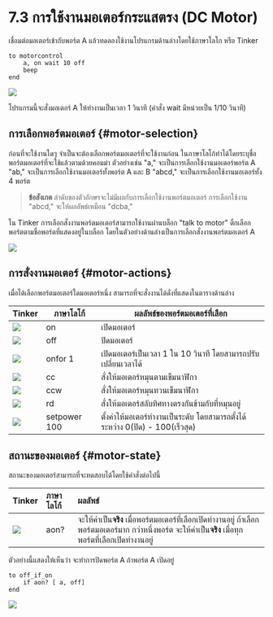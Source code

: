 # 7.3 การใช้งานมอเตอร์กระแสตรง \(DC Motor\)

เชื่อมต่อมอเตอร์เข้ากับพอร์ต A แล้วทดลองใช้งานโปรแกรมด้านล่างโดยใช้ภาษาโลโก หรือ Tinker

```text
to motorcontrol
    a, on wait 10 off 
    beep
end
```

![](https://lh5.googleusercontent.com/Jbk5hycO-WZuUA2C9HCJ5L7YL_Ydjp2rceHi2Hc1MkY_k6fTPnQhwT0IEZWGAbA7HTRYpBsWlmvcLqECfU2m07FYY5l247QnR-xzlAvpnQOMwTlg4fNCXuuIDKP37-icf1gjcJPp)

โปรแกรมนี้จะสั่งมอเตอร์ A ให้ทำงานเป็นเวลา 1 วินาที \(คำสั่ง wait มีหน่วยเป็น 1/10 วินาที\)

## การเลือกพอร์ตมอเตอร์ {#motor-selection}

ก่อนที่จะใช้งานใดๆ จำเป็นจะต้องเลือกพอร์ตมอเตอร์ที่จะใช้งานก่อน ในภาษาโลโก้ทำได้โดยระบุชื่อพอร์ตมอเตอร์ที่จะใช้แล้วตามด้วยคอมม่า ตัวอย่างเช่น "a," จะเป็นการเลือกใช้งานมอเตอร์พอร์ต A "ab," จะเป็นการเลือกใช้งานมอเตอร์ทั้งพอร์ต A และ B "abcd," จะเป็นการเลือกใช้งานมอเตอร์ทั้ง 4 พอร์ต

> **ข้อสังเกต** ลำดับของตัวอักษรจะไม่มีผลกับการเลือกใช้งานพอร์ตมอเตอร์ การเลือกใช้งาน "abcd," จะให้ผลลัพธ์เหมือน "dcba,"

ใน Tinker การเลือกสั่งงานพอร์ตมอเตอร์สามารถใช้งานผ่านบล็อก "talk to motor" ติ้กเลือกพอร์ตตามชื่อพอร์ตที่แสดงอยู่ในบล็อก โดยในตัวอย่างด้านล่างเป็นการเลือกสั่งงานพอร์ตมอเตอร์ A

![](https://lh5.googleusercontent.com/RIAlPz8CQ7XIGrdMehV3reiucfcil0c99liiPaG71Vr4kStlOZeAkXA-BfU0kNk9_ppYzzxuTptX7lCK0zso5N8_iPFtGKnW-F4nJfPyqAjz6Ut2UxIb7NkI8Bi0gMhrbI11In1W)

## การสั่งงานมอเตอร์ {#motor-actions}

เมื่อได้เลือกพอร์ตมอเตอร์ใดมอเตอร์หนึ่ง สามารถที่จะสั่งงานได้ดั่งที่แสดงในตารางด้านล่าง

| Tinker | **ภาษาโลโก้** | **ผลลัพธ์ของพอร์ตมอเตอร์ที่เลือก** |
| --- | --- | --- |
| ![](https://lh3.googleusercontent.com/82GjzdzOq9LYwsMe8EpSkSVeH6bfhBBpsKptv5Ux22OwqyodW5AvPnvhioqcEEeiJozItqjyAm401n54wt0Naz0fTmF4iIimVQWb5fwiXqNKlWTB7IuQNjOYnztrr5OIlgYAMpzL) | on | เปิดมอเตอร์ |
| ![](https://lh6.googleusercontent.com/mjbh4vLuagsuwlIVP2g7fzAIU88Yzbp3hNDmiDJE5SoqbjTASnYIVdo7dorB3RxRM9Su9SpNqVRofnh8Fgr3trR551Dezjow6zJ9VQEab5gkEu4zLv1LqrhU70HyXLuO7dNN_3g7) | off | ปิดมอเตอร์ |
| ![](https://lh4.googleusercontent.com/QhDfp0haE1-fOktFgiiEoYy5gG2hFHXsQ5MbQKsnEDtimY89_LdiRHx4b39LVJCgEGWCFWsyY03xSsaGj3VFM8vTrjRNi4r4PDuM5dbD0qekpDZ6AJDNyvbHmustBSdAZ1ywzeCy) | onfor 1 | เปิดมอเตอร์เป็นเวลา 1 ใน 10 วินาที โดยสามารถปรับเปลี่ยนเวลาได้ |
| ![](https://lh4.googleusercontent.com/NJ2Sw3t-iL8ToSnF-LYS1JzV9Z8r3l0gG2Ye3IL5jg320GU7h3UyGKvpUS_6X0kL_8nWhfajlNhgwmJGosQ2b9p7gLeF8Bk1S36HDFIEOc7pXKdDGvSjcsw1xJR5IZ-L3S3DXqvJ) | cc | สั่งให้มอเตอร์หมุนตามเข็มนาฬิกา |
| ![](https://lh4.googleusercontent.com/3sklhEVuJp2ymW_9vYY-kg0bJJiAC56lLltfkeUudTJvnmQOhHXcWC39gbjBIPMPTQ3q95zmkAj5pgkzYzi0j_x3CQOoACfHtBsMWbpth6phHKN8Qt_6ixl1t7f9d7nz8ZYRugty) | ccw | สั่งให้มอเตอร์หมุนทวนเข็มนาฬิกา |
| ![](https://lh6.googleusercontent.com/43etM4CC6PygS1UxvnV8s_zUpf2GOzX1Na3lRBGk2ue1yitfVWf0STQNDqWlUr7veCsk6TQoGYgy9_y2jIwI-g8ENwB8LrZPLvSwQ34H4d-KwKauvbb_k-kbtUTQlf0nIVX07MUe) | rd | สั่งให้มอเตอร์สลับทิศทางตรงกันข้ามกับที่หมุนอยู่ |
| ![](https://lh3.googleusercontent.com/rjYw9NvwIOvMNSt2NmFXyDMu_40AwlWihKARenoMk8Y8HOAHzTvy6o1TzfwpWP5tOGZVIbCm38nCpL_XyUUrNRDlcHcd8D0XHSXZw4u4pNz8nj6Ra2gOjh5v6zKUlkkg5v932uiY) | setpower 100 | ตั้งค่าให้มอเตอร์ทำงานเป็นระดับ โดยสามารถตั้งได้ระหว่าง 0\(ปิด\) - 100\(เร็วสุด\) |

## สถานะของมอเตอร์ {#motor-state}

สถานะของมอเตอร์สามารถที่จะทดสอบได้โดยใช้คำสั่งต่อไปนี้

| Tinker | **ภาษาโลโก้** | **ผลลัพธ์** |
| :--- | :--- | :--- |
| ![](https://lh3.googleusercontent.com/2Pnfjx3dr7Rm_r2M7G-dxoBgX0OJlbw8QvF6OvD910mJ4YcUkbI6sKZmsgThrLJAOXZfhAO4-cu87AZRs7QFMDR368pcYLWKv06xF4UhqpTqjygwTvTfogaMG8EIoox76H9nGMMO) | aon? | จะให้ค่าเป็น**จริง** เมื่อพอร์ตมอเตอร์ที่เลือกเปิดทำงานอยู่ ถ้าเลือกพอร์ตมอเตอร์มาก  กว่าหนึ่งพอร์ต จะให้ค่าเป็น**จริง** เมื่อทุก      พอร์ตที่เลือกเปิดทำงานอยู่ |

ตัวอย่างนี้แสดงให้เห็นว่า จะทำการปิดพอร์ต A ถ้าพอร์ต A เปิดอยู่

```text
to off_if_on 
    if aon? [ a, off] 
end
```

![](https://lh5.googleusercontent.com/TDpKihyV6sk349K6SoFBkFG2iBiJZY8_BC9odY2JeoUg_aHxwQ1oTcvo1dl6MzTvX7HJuTt7Zc70jTEtSGOxcQLJco1onvd5An44C2UjueXbRUjRuwQQle8eSAnGtmXihoL-AE8l)

